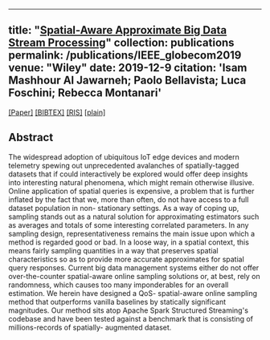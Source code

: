 
---
title: "[Spatial-Aware Approximate Big Data Stream Processing](https://ieeexplore.ieee.org/abstract/document/9014291)"
collection: publications
permalink: /publications/IEEE_globecom2019
venue: "Wiley"
date: 2019-12-9
citation: '<b>Isam Mashhour Al Jawarneh</b>; Paolo Bellavista; Luca Foschini; Rebecca Montanari'
---
[[Paper]](https://ieeexplore.ieee.org/abstract/document/9014291) [[BIBTEX]](http://IsamAljawarneh.github.io/files/bib/ieee_globecom2019.bib) [[RIS]](http://IsamAljawarneh.github.io/files/ris/ieee_globecom2019.ris) [[plain]](http://IsamAljawarneh.github.io/files/txt/ieee_globecom2019.txt) 


## Abstract
The widespread adoption of ubiquitous IoT edge devices and modern telemetry spewing out unprecedented avalanches of spatially-tagged datasets that if could interactively be explored would offer deep insights into interesting natural phenomena, which might remain otherwise illusive. Online application of spatial queries is expensive, a problem that is further inflated by the fact that we, more than often, do not have access to a full dataset population in non- stationary settings. As a way of coping up, sampling stands out as a natural solution for approximating estimators such as averages and totals of some interesting correlated parameters. In any sampling design, representativeness remains the main issue upon which a method is regarded good or bad. In a loose way, in a spatial context, this means fairly sampling quantities in a way that preserves spatial characteristics so as to provide more accurate approximates for spatial query responses. Current big data management systems either do not offer over-the-counter spatial-aware online sampling solutions or, at best, rely on randomness, which causes too many imponderables for an overall estimation. We herein have designed a QoS- spatial-aware online sampling method that outperforms vanilla baselines by statically significant magnitudes. Our method sits atop Apache Spark Structured Streaming's codebase and have been tested against a benchmark that is consisting of millions-records of spatially- augmented dataset.


